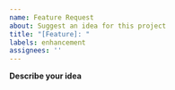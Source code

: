 ```yaml
---
name: Feature Request
about: Suggest an idea for this project
title: "[Feature]: "
labels: enhancement
assignees: ''
---
```


**Describe your idea**
